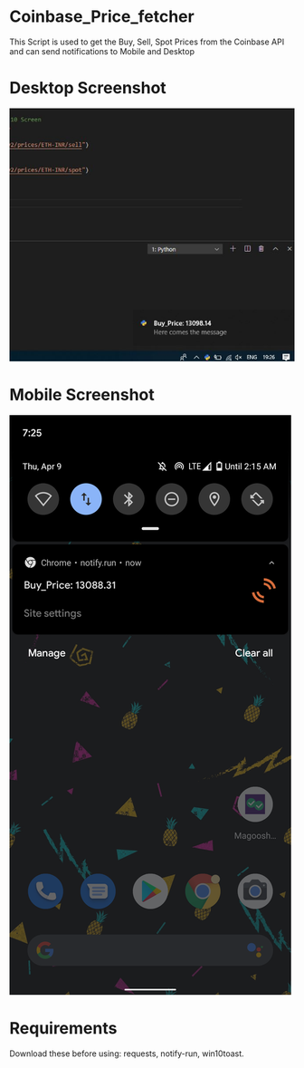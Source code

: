 # Coinbase_Price_fetcher
This Script is used to get the Buy, Sell, Spot Prices from the Coinbase API and can send notifications to Mobile and Desktop

# Desktop Screenshot
![](Images/desktop.JPG)

# Mobile Screenshot
![](Images/mobile.png)

# Requirements
Download these before using:
requests,
notify-run,
win10toast.
